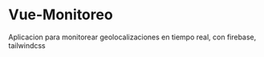 # Vue-Monitoreo
Aplicacion para monitorear geolocalizaciones en tiempo real, con firebase, tailwindcss

